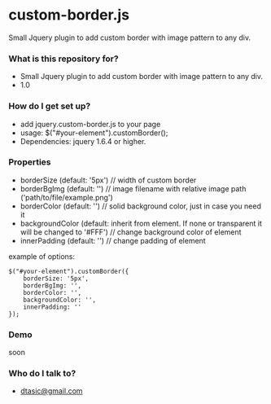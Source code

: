 # custom-border.js #

Small Jquery plugin to add custom border with image pattern to any div.

### What is this repository for? ###

* Small Jquery plugin to add custom border with image pattern to any div.
* 1.0

### How do I get set up? ###

* add jquery.custom-border.js to your page
* usage: $("#your-element").customBorder();
* Dependencies: jquery 1.6.4 or higher.

### Properties ###

* borderSize (default: '5px') // width of custom border
* borderBgImg (default: '') // image filename with relative image path ('path/to/file/example.png')
* borderColor (default: '') // solid background color, just in case you need it
* backgroundColor (default: inherit from element. If none or transparent it will be changed to '#FFF') // change background color of element
* innerPadding (default: '') // change padding of element

example of options:

```
$("#your-element").customBorder({
    borderSize: '5px',
    borderBgImg: '',
    borderColor: '',
    backgroundColor: '',
    innerPadding: ''
});

```

### Demo ###

soon

### Who do I talk to? ###

* dtasic@gmail.com
